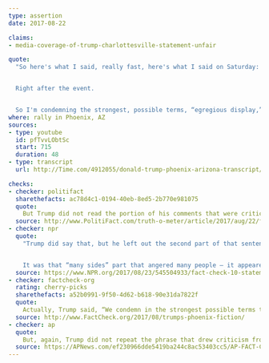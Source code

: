 ```yaml
---
type: assertion
date: 2017-08-22

claims:
- media-coverage-of-trump-charlottesville-statement-unfair

quote:
  "So here's what I said, really fast, here's what I said on Saturday: “We're closely following the terrible events unfolding in Charlottesville, Virginia” -- this is me speaking. “We condemn in the strongest, possible terms this egregious display of hatred, bigotry and violence.” That's me speaking on Saturday.


  Right after the event.


  So I'm condemning the strongest, possible terms, “egregious display,” “hatred, bigotry and violence.” OK, I think I can't do much better, right? OK. But they didn't want to put this on. They had it on initially, but then one day he talked -- he didn't say it fast enough. He didn't do it on time. Why did it take a day? He must be a racist. It took a day."
where: rally in Phoenix, AZ
sources:
- type: youtube
  id: pfTvvLObtSc
  start: 715
  duration: 48
- type: transcript
  url: http://Time.com/4912055/donald-trump-phoenix-arizona-transcript/

checks:
- checker: politifact
  sharethefacts: ac78d4c1-0194-40eb-8ed5-2b770e981075
  quote:
    But Trump did not read the portion of his comments that were criticized by Republicans and Democrats for not explicitly condemning the racist, anti-Semitic protesters.
  source: http://www.PolitiFact.com/truth-o-meter/article/2017/aug/22/fact-checking-president-donald-trumps-campaign-ral/
- checker: npr
  quote:
    "Trump did say that, but he left out the second part of that sentence. The full sentence was: “We condemn in the strongest possible terms this egregious display of hatred, bigotry and violence on many sides — on many sides” (per a transcript from Vox).


    It was that “many sides” part that angered many people — it appeared to put the KKK, neo-Nazi and other white supremacist rallygoers on the same moral footing as the counterprotesters who opposed them."
  source: https://www.NPR.org/2017/08/23/545504933/fact-check-10-statements-from-trumps-phoenix-speech
- checker: factcheck-org
  rating: cherry-picks
  sharethefacts: a52b0991-9f50-4d62-b618-90e31da7822f
  quote:
    Actually, Trump said, “We condemn in the strongest possible terms this egregious display of hatred, bigotry and violence, **on many sides. On many sides**.” In his retelling, Trump left out the words in bold.
  source: http://www.FactCheck.org/2017/08/trumps-phoenix-fiction/
- checker: ap
  quote:
    But, again, Trump did not repeat the phrase that drew criticism from Republicans and Democrats alike and prompted several of his advisory boards to disband in protest. While quoting himself, Trump did not mention his remark that “there’s blame on both sides.”
  source: https://APNews.com/ef230966dde5419ba244c8ac53403cc5/AP-FACT-CHECK:-Trump-does-what-he-accuses-media-of-doing
---
```

